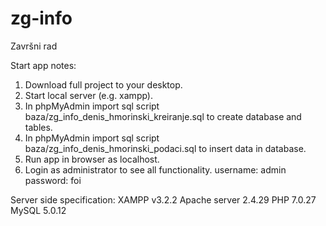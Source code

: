 # zg-info
Završni rad

Start app notes: 
1. Download full project to your desktop.
2. Start local server (e.g. xampp).
3. In phpMyAdmin import sql script baza/zg_info_denis_hmorinski_kreiranje.sql to create database and tables.
4. In phpMyAdmin import sql script baza/zg_info_denis_hmorinski_podaci.sql to insert data in database.
5. Run app in browser as localhost.
6. Login as administrator to see all functionality.
    username: admin
    password: foi


Server side specification:
XAMPP v3.2.2
Apache server 2.4.29
PHP 7.0.27
MySQL 5.0.12
